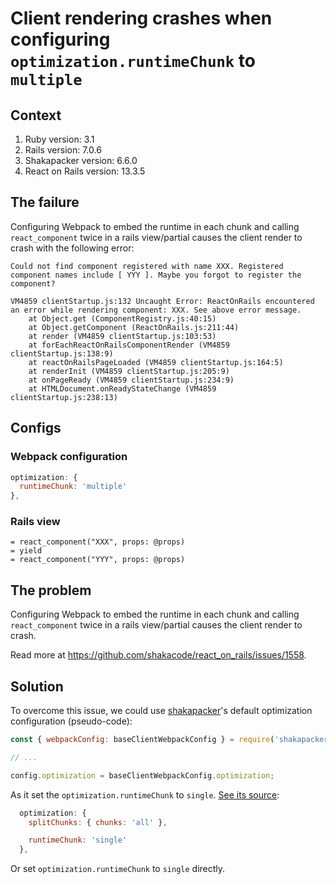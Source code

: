 # Client rendering crashes when configuring `optimization.runtimeChunk` to `multiple`

## Context

1. Ruby version: 3.1
2. Rails version: 7.0.6
3. Shakapacker version: 6.6.0
4. React on Rails version: 13.3.5

## The failure

Configuring Webpack to embed the runtime in each chunk and calling `react_component` twice in a rails view/partial causes the client render to crash with the following error:

```
Could not find component registered with name XXX. Registered component names include [ YYY ]. Maybe you forgot to register the component?
```

```
VM4859 clientStartup.js:132 Uncaught Error: ReactOnRails encountered an error while rendering component: XXX. See above error message.
    at Object.get (ComponentRegistry.js:40:15)
    at Object.getComponent (ReactOnRails.js:211:44)
    at render (VM4859 clientStartup.js:103:53)
    at forEachReactOnRailsComponentRender (VM4859 clientStartup.js:138:9)
    at reactOnRailsPageLoaded (VM4859 clientStartup.js:164:5)
    at renderInit (VM4859 clientStartup.js:205:9)
    at onPageReady (VM4859 clientStartup.js:234:9)
    at HTMLDocument.onReadyStateChange (VM4859 clientStartup.js:238:13)
```

## Configs

### Webpack configuration

```js
optimization: {
  runtimeChunk: 'multiple'
},
```

### Rails view

```haml
= react_component("XXX", props: @props)
= yield
= react_component("YYY", props: @props)
```

## The problem

Configuring Webpack to embed the runtime in each chunk and calling `react_component` twice in a rails view/partial causes the client render to crash.

Read more at https://github.com/shakacode/react_on_rails/issues/1558.

## Solution

To overcome this issue, we could use [shakapacker](https://github.com/shakacode/shakapacker)'s default optimization configuration (pseudo-code):

```js
const { webpackConfig: baseClientWebpackConfig } = require('shakapacker');

// ...

config.optimization = baseClientWebpackConfig.optimization;
```

As it set the `optimization.runtimeChunk` to `single`. [See its source](https://github.com/shakacode/shakapacker/blob/cdf32835d3e0949952b8b4b53063807f714f9b24/package/environments/base.js#L115-L119):

```js
  optimization: {
    splitChunks: { chunks: 'all' },

    runtimeChunk: 'single'
  },
```

Or set `optimization.runtimeChunk` to `single` directly.
